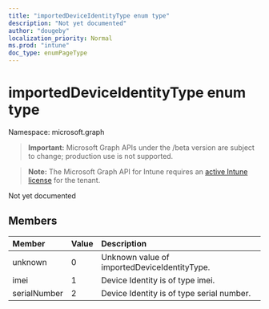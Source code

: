 ```yaml
---
title: "importedDeviceIdentityType enum type"
description: "Not yet documented"
author: "dougeby"
localization_priority: Normal
ms.prod: "intune"
doc_type: enumPageType
---
```


# importedDeviceIdentityType enum type

Namespace: microsoft.graph

> **Important:** Microsoft Graph APIs under the /beta version are subject to change; production use is not supported.

> **Note:** The Microsoft Graph API for Intune requires an [active Intune license](https://go.microsoft.com/fwlink/?linkid=839381) for the tenant.

Not yet documented

## Members
|Member|Value|Description|
|:---|:---|:---|
|unknown|0|Unknown value of importedDeviceIdentityType.|
|imei|1|Device Identity is of type imei.|
|serialNumber|2|Device Identity is of type serial number.|



